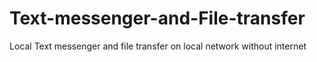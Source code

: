 # Text-messenger-and-File-transfer
Local Text messenger and file transfer on local network without internet

